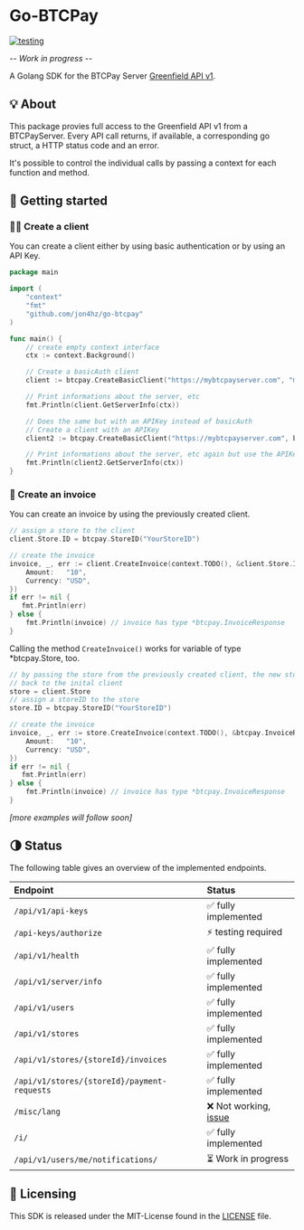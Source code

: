# Go-BTCPay
[![testing](https://github.com/jon4hz/go-btcpay/actions/workflows/testing.yml/badge.svg)](https://github.com/jon4hz/go-btcpay/actions/workflows/testing.yml)

_-- Work in progress --_

A Golang SDK for the BTCPay Server [Greenfield API v1](https://docs.btcpayserver.org/API/Greenfield/v1/).

## 💡 About
This package provies full access to the Greenfield API v1 from a BTCPayServer. Every API call returns, if available, a corresponding go struct, a HTTP status code and an error.

It's possible to control the individual calls by passing a context for each function and method.

## 🚀 Getting started

### 🧑‍💻 Create a client

You can create a client either by using basic authentication or by using an API Key.

```go
package main

import (
    "context"
    "fmt"
    "github.com/jon4hz/go-btcpay"
)

func main() {
    // create empty context interface
    ctx := context.Background()

    // Create a basicAuth client
    client := btcpay.CreateBasicClient("https://mybtcpayserver.com", "myUsername", "myPassword")

    // Print informations about the server, etc
    fmt.Println(client.GetServerInfo(ctx))

    // Does the same but with an APIKey instead of basicAuth
    // Create a client with an APIKey
    client2 := btcpay.CreateBasicClient("https://mybtcpayserver.com", btcpay.APIKey("myAPIKey")

    // Print informations about the server, etc again but use the APIKey based client
    fmt.Println(client2.GetServerInfo(ctx))
}
```

### 📝 Create an invoice
You can create an invoice by using the previously created client.
```go
// assign a store to the client
client.Store.ID = btcpay.StoreID("YourStoreID")

// create the invoice
invoice, _, err := client.CreateInvoice(context.TODO(), &client.Store.ID, &btcpay.InvoiceRequest{
    Amount:   "10",
    Currency: "USD",
})
if err != nil {
   fmt.Println(err)
} else {
    fmt.Println(invoice) // invoice has type *btcpay.InvoiceResponse
}
```


Calling the method `CreateInvoice()` works for variable of type *btcpay.Store, too.
```go
// by passing the store from the previously created client, the new store (*btcpay.Store) contains a pointer 
// back to the inital client 
store = client.Store
// assign a storeID to the store
store.ID = btcpay.StoreID("YourStoreID")

// create the invoice
invoice, _, err := store.CreateInvoice(context.TODO(), &btcpay.InvoiceRequest{
    Amount:   "10",
    Currency: "USD",
})
if err != nil {
   fmt.Println(err)
} else {
    fmt.Println(invoice) // invoice has type *btcpay.InvoiceResponse
}
```


_[more examples will follow soon]_


## 🌗 Status

The following table gives an overview of the implemented endpoints.

Endpoint                                     |              Status
|:-------------------------------------------|:-------------------|
|`/api/v1/api-keys`                          | ✅ fully implemented
|`/api-keys/authorize`                       | ⚡️ testing required 
|`/api/v1/health`                            | ✅ fully implemented
|`/api/v1/server/info`                       | ✅ fully implemented
|`/api/v1/users`                             | ✅ fully implemented
|`/api/v1/stores`                            | ✅ fully implemented
|`/api/v1/stores/{storeId}/invoices`         | ✅ fully implemented
|`/api/v1/stores/{storeId}/payment-requests` | ✅ fully implemented
|`/misc/lang`                                | ❌ Not working, [issue](https://github.com/btcpayserver/btcpayserver/issues/2437)
|`/i/`                                       | ✅ fully implemented
|`/api/v1/users/me/notifications/`           | ⏳ Work in progress


## 📜 Licensing
This SDK is released under the MIT-License found in the [LICENSE](https://github.com/jon4hz/go-btcpay/blob/master/LICENSE) file.